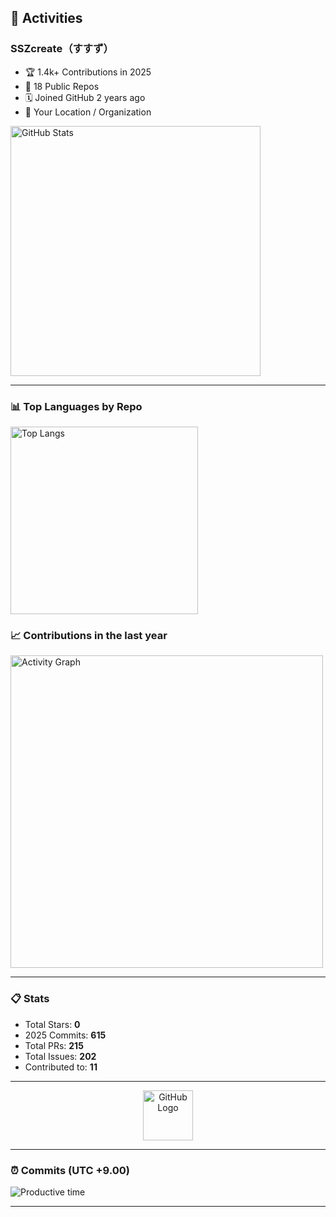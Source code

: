 <!-- GitHub Profile README for SSZcreate -->

<h2 align="left">🏃 Activities</h2>

<div align="left">

### SSZcreate（すすず）
  
- 🏆 1.4k+ Contributions in 2025  
- 📂 18 Public Repos  
- 🗓️ Joined GitHub 2 years ago  
- 📍 Your Location / Organization

<img src="https://github-readme-stats.vercel.app/api?username=SSZcreate&show_icons=true&theme=tokyonight&hide_title=true&hide_border=true" alt="GitHub Stats" width="400"/>

</div>

---

<div align="left">
  <h3>📊 Top Languages by Repo</h3>
  <img src="https://github-readme-stats.vercel.app/api/top-langs/?username=SSZcreate&layout=compact&theme=tokyonight&hide_border=true" alt="Top Langs" width="300"/>
</div>

<div align="left">
  <h3>📈 Contributions in the last year</h3>
  <img src="https://github-readme-activity-graph.vercel.app/graph?username=SSZcreate&theme=github-dark" alt="Activity Graph" width="500"/>
</div>

---

<div align="left">
  <h3>📋 Stats</h3>
  <ul>
    <li>Total Stars: <b>0</b></li>
    <li>2025 Commits: <b>615</b></li>
    <li>Total PRs: <b>215</b></li>
    <li>Total Issues: <b>202</b></li>
    <li>Contributed to: <b>11</b></li>
  </ul>
</div>

---

<!-- Optionally add a GitHub mascot or other cool icon here -->
<div align="center">
  <img src="https://github.githubassets.com/images/modules/logos_page/GitHub-Mark.png" alt="GitHub Logo" width="80"/>
</div>

---

<div align="left">
  <h3>⏰ Commits (UTC +9.00)</h3>
  <img src="https://github-profile-summary-cards.vercel.app/api/cards/productive-time?username=SSZcreate&theme=tokyonight&utcOffset=9" alt="Productive time"/>
</div>

---

<!-- SNSやBlogなど載せたいリンクがあればここに追加 -->
<!--
[Twitter](https://twitter.com/yourname) | [Blog](https://yourblog.com)
-->

